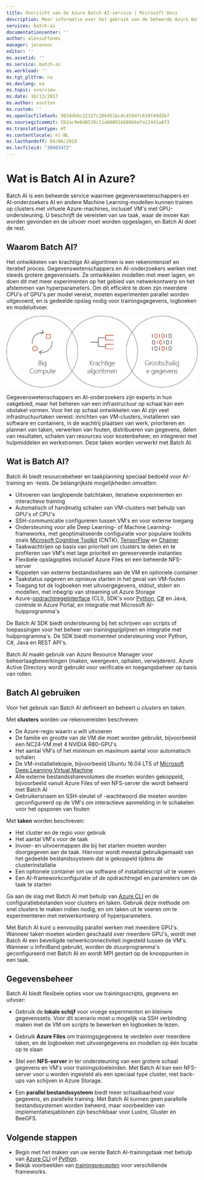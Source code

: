 ```yaml
---
title: Overzicht van de Azure Batch AI-service | Microsoft Docs
description: Meer informatie over het gebruik van de beheerde Azure Batch AI-service voor het trainen van kunstmatige intelligentie (AI) en andere Machine Learning-modellen op GPU- en CPU-clusters.
services: batch-ai
documentationcenter: ''
author: alexsuttonms
manager: jeconnoc
editor: ''
ms.assetid: ''
ms.service: batch-ai
ms.workload: ''
ms.tgt_pltfrm: na
ms.devlang: na
ms.topic: overview
ms.date: 10/13/2017
ms.author: asutton
ms.custom: ''
ms.openlocfilehash: 9834dbbc2232fc286451bcdcd19dfc639f49d3bf
ms.sourcegitcommit: 5b2ac9e6d8539c11ab0891b686b8afa12441a8f3
ms.translationtype: HT
ms.contentlocale: nl-NL
ms.lasthandoff: 04/06/2018
ms.locfileid: "30903472"
---
```

# <a name="what-is-batch-ai-in-azure"></a>Wat is Batch AI in Azure?
Batch AI is een beheerde service waarmee gegevenswetenschappers en AI-onderzoekers AI en andere Machine Learning-modellen kunnen trainen op clusters met virtuele Azure-machines, inclusief VM's met GPU-ondersteuning. U beschrijft de vereisten van uw taak, waar de invoer kan worden gevonden en de uitvoer moet worden opgeslagen, en Batch AI doet de rest.  
 
## <a name="why-batch-ai"></a>Waarom Batch AI? 
Het ontwikkelen van krachtige AI-algoritmen is een rekenintensief en iteratief proces. Gegevenswetenschappers en AI-onderzoekers werken met steeds grotere gegevenssets. Ze ontwikkelen modellen met meer lagen, en doen dit met meer experimenten op het gebied van netwerkontwerp en het afstemmen van hyperparameters. Om dit efficiënt te doen zijn meerdere CPU's of GPU's per model vereist, moeten experimenten parallel worden uitgevoerd, en is gedeelde opslag nodig voor trainingsgegevens, logboeken en modeluitvoer.   
 
![Batch AI-proces](media/overview/batchai-context.png)

Gegevenswetenschappers en AI-onderzoekers zijn experts in hun vakgebied, maar het beheren van een infrastructuur op schaal kan een obstakel vormen. Voor het op schaal ontwikkelen van AI zijn veel infrastructuurtaken vereist: inrichten van VM-clusters, installeren van software en containers, in de wachtrij plaatsen van werk, prioriteren en plannen van taken, verwerken van fouten, distribueren van gegevens, delen van resultaten, schalen van resources voor kostenbeheer, en integreren met hulpmiddelen en werkstromen. Deze taken worden verwerkt met Batch AI. 
 
## <a name="what-is-batch-ai"></a>Wat is Batch AI? 

Batch AI biedt resourcebeheer en taakplanning speciaal bedoeld voor AI-training en -tests. De belangrijkste mogelijkheden omvatten: 

* Uitvoeren van langlopende batchtaken, iteratieve experimenten en interactieve training 
* Automatisch of handmatig schalen van VM-clusters met behulp van GPU's of CPU's 
* SSH-communicatie configureren tussen VM's en voor externe toegang 
* Ondersteuning voor alle Deep Learning- of Machine Learning-frameworks, met geoptimaliseerde configuratie voor populaire toolkits zoals [Microsoft Cognitive Toolkit](https://github.com/Microsoft/CNTK) (CNTK), [TensorFlow](https://www.tensorflow.org/) en [Chainer](https://chainer.org/) 
* Taakwachtrijen op basis van prioriteit om clusters te delen en te profiteren van VM's met lage prioriteit en gereserveerde instanties  
* Flexibele opslagopties inclusief Azure Files en een beheerde NFS-server 
* Koppelen van externe bestandsshares aan de VM en optionele container 
* Taakstatus opgeven en opnieuw starten in het geval van VM-fouten 
* Toegang tot de logboeken met uitvoergegevens, stdout, stderr en modellen, met inbegrip van streaming uit Azure Storage 
* Azure-[opdrachtregelinterface](/cli/azure) (CLI), SDK's voor [Python](https://github.com/Azure/azure-sdk-for-python), [C#](https://www.nuget.org/packages/Microsoft.Azure.Management.BatchAI/1.0.0-preview) en Java, controle in Azure Portal, en integratie met Microsoft AI-hulpprogramma's 

De Batch AI SDK biedt ondersteuning bij het schrijven van scripts of toepassingen voor het beheer van trainingspijplijnen en integratie met hulpprogramma's. De SDK biedt momenteel ondersteuning voor Python, C#, Java en REST API's.  
 

Batch AI maakt gebruik van Azure Resource Manager voor beheerlaagbewerkingen (maken, weergeven, ophalen, verwijderen). Azure Active Directory wordt gebruikt voor verificatie en toegangsbeheer op basis van rollen.  
 
## <a name="how-to-use-batch-ai"></a>Batch AI gebruiken 

Voor het gebruik van Batch AI definieert en beheert u *clusters* en *taken*. 

 
Met **clusters** worden uw rekenvereisten beschreven: 
* De Azure-regio waarin u wilt uitvoeren 
* De familie en grootte van de VM die moet worden gebruikt, bijvoorbeeld een NC24-VM met 4 NVIDIA R80-GPU's 
* Het aantal VM's of het minimum en maximum aantal voor automatisch schalen 
* De VM-installatiekopie, bijvoorbeeld Ubuntu 16.04 LTS of [Microsoft Deep Learning Virtual Machine](https://azuremarketplace.microsoft.com/marketplace/apps/microsoft-ads.dsvm-deep-learning)
* Alle externe bestandssharevolumes die moeten worden gekoppeld, bijvoorbeeld vanuit Azure Files of een NFS-server die wordt beheerd met Batch AI 
* Gebruikersnaam en SSH-sleutel of -wachtwoord die moeten worden geconfigureerd op de VM's om interactieve aanmelding in te schakelen voor het opsporen van fouten  
 

Met **taken** worden beschreven: 
* Het cluster en de regio voor gebruik 
* Het aantal VM's voor de taak 
* Invoer- en uitvoermappen die bij het starten moeten worden doorgegeven aan de taak. Hiervoor wordt meestal gebruikgemaakt van het gedeelde bestandssysteem dat is gekoppeld tijdens de clusterinstallatie 
* Een optionele container om uw software of installatiescript uit te voeren 
* Een AI-frameworkconfiguratie of de opdrachtregel en parameters om de taak te starten 
 

Ga aan de slag met Batch AI met behulp van [Azure CLI](/cli/azure) en de configuratiebestanden voor clusters en taken. Gebruik deze methode om snel clusters te maken indien nodig, en om taken uit te voeren om te experimenteren met netwerkontwerp of hyperparameters.  
 

Met Batch AI kunt u eenvoudig parallel werken met meerdere GPU's. Wanneer taken moeten worden geschaald over meerdere GPU's, wordt met Batch AI een beveiligde netwerkconnectiviteit ingesteld tussen de VM's. Wanneer u InfiniBand gebruikt, worden de stuurprogramma's geconfigureerd met Batch AI en wordt MPI gestart op de knooppunten in een taak.  

## <a name="data-management"></a>Gegevensbeheer
Batch AI biedt flexibele opties voor uw trainingsscripts, gegevens en uitvoer:
  
* Gebruik de **lokale schijf** voor vroege experimenten en kleinere gegevenssets. Voor dit scenario moet u mogelijk via SSH verbinding maken met de VM om scripts te bewerken en logboeken te lezen. 

* Gebruik **Azure Files** om trainingsgegevens te verdelen over meerdere taken, en de logboeken met uitvoergegevens en modellen op één locatie op te slaan 

* Stel een **NFS-server** in ter ondersteuning van een grotere schaal gegevens en VM's voor trainingsdoeleinden. Met Batch AI kan een NFS-server voor u worden ingesteld als een speciaal type cluster, met back-ups van schijven in Azure Storage. 
 
* Een **parallel bestandssysteem** biedt meer schaalbaarheid voor gegevens, en parallelle training. Met Batch AI kunnen geen parallelle bestandssystemen worden beheerd, maar voorbeelden van implementatiesjablonen zijn beschikbaar voor Lustre, Gluster en BeeGFS.  

## <a name="next-steps"></a>Volgende stappen

* Begin met het maken van uw eerste Batch AI-trainingstaak met behulp van [Azure CLI](quickstart-cli.md) of [Python](quickstart-python.md).
* Bekijk voorbeelden van [trainingsrecepten](https://github.com/Azure/BatchAI) voor verschillende frameworks.

